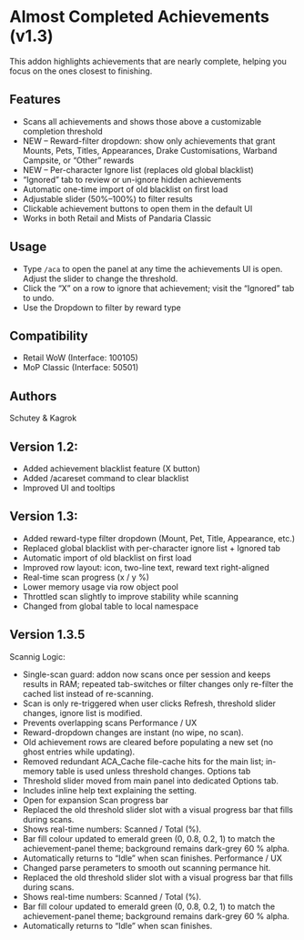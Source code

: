 # Almost Completed Achievements (v1.3)

This addon highlights achievements that are nearly complete, helping you focus on the ones closest to finishing.

## Features
- Scans all achievements and shows those above a customizable completion threshold
- NEW – Reward-filter dropdown: show only achievements that grant Mounts, Pets,
  Titles, Appearances, Drake Customisations, Warband Campsite, or “Other” rewards
- NEW – Per-character Ignore list (replaces old global blacklist)
- “Ignored” tab to review or un-ignore hidden achievements
- Automatic one-time import of old blacklist on first load
- Adjustable slider (50%–100%) to filter results
- Clickable achievement buttons to open them in the default UI
- Works in both Retail and Mists of Pandaria Classic

## Usage
- Type `/aca` to open the panel at any time the achievements UI is open. Adjust the slider to change the threshold.
- Click the “X” on a row to ignore that achievement; visit the “Ignored” tab to undo.
- Use the Dropdown to filter by reward type

## Compatibility
- Retail WoW (Interface: 100105)
- MoP Classic (Interface: 50501)

## Authors
Schutey & Kagrok

## Version 1.2:
- Added achievement blacklist feature (X button)
- Added /acareset command to clear blacklist
- Improved UI and tooltips

## Version 1.3:
- Added reward-type filter dropdown (Mount, Pet, Title, Appearance, etc.)
- Replaced global blacklist with per-character ignore list + Ignored tab
- Automatic import of old blacklist on first load
- Improved row layout: icon, two-line text, reward text right-aligned
- Real-time scan progress (x / y %)
- Lower memory usage via row object pool
- Throttled scan slightly to improve stability while scanning
- Changed from global table to local namespace


## Version 1.3.5
Scannig Logic:
- Single-scan guard: addon now scans once per session and keeps results in RAM; repeated tab-switches or filter changes only re-filter the cached list instead of re-scanning.
- Scan is only re-triggered when user clicks Refresh, threshold slider changes, ignore list is modified.
- Prevents overlapping scans
Performance / UX
- Reward-dropdown changes are instant (no wipe, no scan).
- Old achievement rows are cleared before populating a new set (no ghost entries while updating).
- Removed redundant ACA_Cache file-cache hits for the main list; in-memory table is used unless threshold changes.
Options tab
- Threshold slider moved from main panel into dedicated Options tab.
- Includes inline help text explaining the setting.
- Open for expansion
Scan progress bar
- Replaced the old threshold slider slot with a visual progress bar that fills during scans.
- Shows real-time numbers: Scanned / Total (%).
- Bar fill colour updated to emerald green (0, 0.8, 0.2, 1) to match the achievement-panel theme; background remains dark-grey 60 % alpha.
- Automatically returns to “Idle” when scan finishes.
Performance / UX
- Changed parse perameters to smooth out scanning permance hit.
- Replaced the old threshold slider slot with a visual progress bar that fills during scans.
- Shows real-time numbers: Scanned / Total (%).
- Bar fill colour updated to emerald green (0, 0.8, 0.2, 1) to match the achievement-panel theme; background remains dark-grey 60 % alpha.
- Automatically returns to “Idle” when scan finishes.

